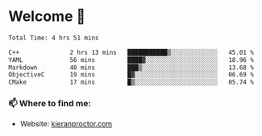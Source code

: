 # Welcome 🦘

<!--START_SECTION:waka-->

```txt
Total Time: 4 hrs 51 mins

C++              2 hrs 13 mins   ███████████▒░░░░░░░░░░░░░   45.01 %
YAML             56 mins         ████▓░░░░░░░░░░░░░░░░░░░░   18.96 %
Markdown         40 mins         ███▒░░░░░░░░░░░░░░░░░░░░░   13.68 %
ObjectiveC       19 mins         █▓░░░░░░░░░░░░░░░░░░░░░░░   06.69 %
CMake            17 mins         █▒░░░░░░░░░░░░░░░░░░░░░░░   05.74 %
```

<!--END_SECTION:waka-->

### 📫 Where to find me:

-   Website: [kieranproctor.com](https://kieranproctor.com/)
